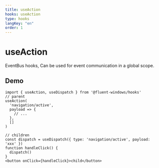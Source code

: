 ```yaml
---
title: useAction
hooks: useAction
type: hooks
langKey: "en"
order: 1
---
```


# useAction

<p class="description">EventBus hooks, Can be used for event communication in a global scope.</p>

## Demo

```tsx
import { useAction, useDispatch } from '@fluent-windows/hooks'
// parent
useAction(
  'navigation/active',
  payload => {
    // ...
  },
  []
)

// children
const dispatch = useDispatch({ type: 'navigation/active', payload: 'xxx' })
function handleClick() {
  dispatch()
}
<button onClick={handleClick}>child</button>
```
